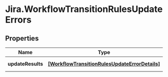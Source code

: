 # Jira.WorkflowTransitionRulesUpdateErrors

## Properties

Name | Type | Description | Notes
------------ | ------------- | ------------- | -------------
**updateResults** | [**[WorkflowTransitionRulesUpdateErrorDetails]**](WorkflowTransitionRulesUpdateErrorDetails.md) | A list of workflows. | 


